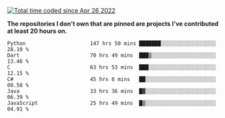 <a href="https://wakatime.com/@9797ee4f-4108-45bb-8fc2-b36b9c1a1c89"><img src="https://wakatime.com/badge/user/9797ee4f-4108-45bb-8fc2-b36b9c1a1c89.svg?style=for-the-badge" alt="Total time coded since Apr 26 2022" /></a>

**The repositories I don't own that are pinned are projects I've contributed at least 20 hours on.**

<!--START_SECTION:waka-->

```text
Python                     147 hrs 50 mins ███████░░░░░░░░░░░░░░░░░░   28.10 %
Dart                       70 hrs 49 mins  ███▒░░░░░░░░░░░░░░░░░░░░░   13.46 %
C                          63 hrs 53 mins  ███░░░░░░░░░░░░░░░░░░░░░░   12.15 %
C#                         45 hrs 6 mins   ██░░░░░░░░░░░░░░░░░░░░░░░   08.58 %
Java                       33 hrs 36 mins  █▓░░░░░░░░░░░░░░░░░░░░░░░   06.39 %
JavaScript                 25 hrs 49 mins  █▒░░░░░░░░░░░░░░░░░░░░░░░   04.91 %
```

<!--END_SECTION:waka-->
